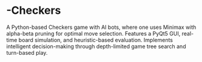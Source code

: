 # -Checkers
A Python-based Checkers game with AI bots, where one uses Minimax with alpha-beta pruning for optimal move selection. Features a PyQt5 GUI, real-time board simulation, and heuristic-based evaluation. Implements intelligent decision-making through depth-limited game tree search and turn-based play.
